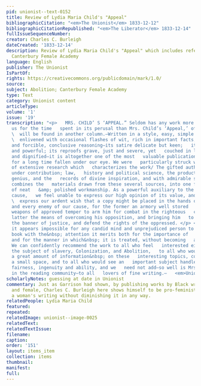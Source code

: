 ```yaml
---
pid: unionist--text-0152
title: Review of Lydia Maria Child's "Appeal"
bibliographicCitation: "<em>The Unionist</em> 1833-12-12"
bibliographicCitationRepublished: "<em>The Liberator</em> 1833-12-14"
fullIssueSequenceNumber: 
creator: Charles C. Burleigh
dateCreated: '1833-12-14'
description: Review of Lydia Maria Child's "Appeal" which includes references to the
  Canterbury Female Academy
language: English
publisher: The Unionist
IsPartOf: 
rights: https://creativecommons.org/publicdomain/mark/1.0/
source: 
subject: Abolition; Canterbury Female Academy
type: Text
category: Unionist content
articleType: 
volume: '1'
issue: '19'
transcription: "<p>   MRS. CHILD’ S ‘APPEAL.” Seldom has any work more richly repaid
  us for the time   spent in its perusal than Mrs. Child’s ‘Appeal,’ of which an advertisement
  \  will be found in another column.—Written in a style, easy, simple and elegant;
  \  enlivened with occasional flashes of wit, rich in important facts, happy   illustrations
  and forcible, conclusive reasoning—its satire delicate but keen;   its appeals touching
  and powerful; its reproofs grave, just and severe, yet   couched in language courteous
  and dignified—it is altogether one of the most   valuable publications which have
  for a long time fallen under our eye. We were   particularly struck with the appearance
  of extensive research which   characterizes the work/ The gifted authoress lays
  under contribution; law,   history and political science, the productions of human
  genius, and the   records of divine inspiration, and with admirable skill and taste
  combines the   materials drawn from these several sources, into one finished piece
  of neat   &amp; polished workmanship. As a powerful auxiliary to the Anti-Slavery
  cause,   we feel unable to express our high opinion of its value, and we would only
  \  express our ardent wish that a copy might be placed in the hands of every   friend
  and every enemy of our cause, for the former an armory well stored   with&nbsp;
  weapons of approved temper to arm him for combat in the righteous   cause, to the
  latter the means of overcoming his opposition, and bringing him   to enlist under
  the banner of justice, and defend the rights of the oppressed. </p> <p>   To us
  it appears impossible for any candid mind and unprejudiced person to   read this
  book with the&nbsp; attention it merits both for the importance of   the subject
  and for the manner in which&nbsp; it is treated, without becoming   a decided Abolitionist.
  We can confidently recommend the work to all who feel   interested either way on
  the subject of slavery, Colonization, and Abolition,   to all who would wish for
  a great amount of information&nbsp; on these   interesting topics, compressed into
  a small space, and to all who would see an   important subject handled with&nbsp;
  fairness, ingenuity and ability, and we   need not add—so well is Mrs. Child known
  in the reading community—to all   lovers of fine writing.—   <em>Unionist</em> </p> "
scholarlyNotes: guessing at date in Unionist
commentary: Just as Garrison had shown, by publishing works by Black writers male
  and female, Charles C. Burleigh here shows himself to be pro-feminist in praising
  a woman's writing without diminishing it in any way.
relatedPeople: Lydia Maria Child
featured: 
repeated: 
relatedImage: unionist--image-0025
relatedText: 
relatedTextIssue: 
filename: 
caption: 
order: '151'
layout: items_item
collection: items
thumbnail: 
manifest: 
full: 
---
```

